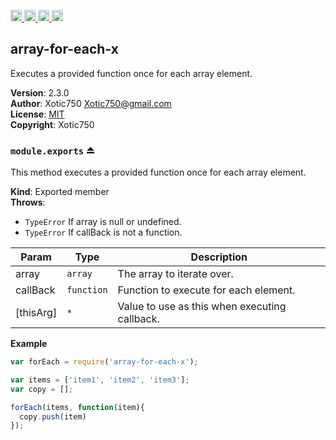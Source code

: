 <a href="https://travis-ci.org/Xotic750/array-for-each-x"
   title="Travis status">
<img
   src="https://travis-ci.org/Xotic750/array-for-each-x.svg?branch=master"
   alt="Travis status" height="18"/>
</a>
<a href="https://david-dm.org/Xotic750/array-for-each-x"
   title="Dependency status">
<img src="https://david-dm.org/Xotic750/array-for-each-x.svg"
   alt="Dependency status" height="18"/>
</a>
<a href="https://david-dm.org/Xotic750/array-for-each-x#info=devDependencies"
   title="devDependency status">
<img src="https://david-dm.org/Xotic750/array-for-each-x/dev-status.svg"
   alt="devDependency status" height="18"/>
</a>
<a href="https://badge.fury.io/js/array-for-each-x" title="npm version">
<img src="https://badge.fury.io/js/array-for-each-x.svg"
   alt="npm version" height="18"/>
</a>
<a name="module_array-for-each-x"></a>

## array-for-each-x
Executes a provided function once for each array element.

**Version**: 2.3.0  
**Author**: Xotic750 <Xotic750@gmail.com>  
**License**: [MIT](&lt;https://opensource.org/licenses/MIT&gt;)  
**Copyright**: Xotic750  
<a name="exp_module_array-for-each-x--module.exports"></a>

### `module.exports` ⏏
This method executes a provided function once for each array element.

**Kind**: Exported member  
**Throws**:

- <code>TypeError</code> If array is null or undefined.
- <code>TypeError</code> If callBack is not a function.


| Param | Type | Description |
| --- | --- | --- |
| array | <code>array</code> | The array to iterate over. |
| callBack | <code>function</code> | Function to execute for each element. |
| [thisArg] | <code>\*</code> | Value to use as this when executing callback. |

**Example**  
```js
var forEach = require('array-for-each-x');

var items = ['item1', 'item2', 'item3'];
var copy = [];

forEach(items, function(item){
  copy.push(item)
});
```
